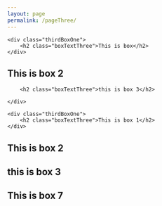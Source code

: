 ```yaml
---
layout: page
permalink: /pageThree/
---
```

<link rel="stylesheet" type="text/css" href="{{ site.baseurl }}/assets/css/styles.css">

<div class="wrapper">

	<div class="thirdBoxOne">
		<h2 class="boxTextThree">This is box</h2>
	</div>
	
<div class="thirdBoxTwo">
		<h2 class="boxTextThree">This is box 2</h2>
	</div>
		
<div class="boxThree">

		<h2 class="boxTextThree">this is box 3</h2>

	</div>

</div>



<div class="wrapper">

	<div class="thirdBoxOne">
		<h2 class="boxTextThree">This is box 1</h2>
	</div>

<div class="thirdBoxTwo">
		<h2 class="boxTextThree">This is box 2</h2>
	</div>
		
<div class="boxThree">
		<h2 class="boxTextThree">this is box 3</h2>
	</div>

</div>

<div class="boxSeven">
			<h2 class="boxTextThree">This is box 7</h2>
		</div>
		
	
<style type="text/css"> 
 



